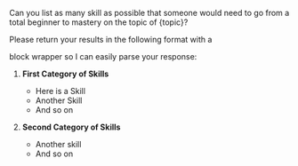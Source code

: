 Can you list as many skill as possible that someone would need to go from a total beginner to mastery on the topic of {topic}?

Please return your results in the following format with a <div id="data"> block wrapper so I can easily parse your response:

<div id="data">

1. **First Category of Skills**
    - Here is a Skill
    - Another Skill
    - And so on

2. **Second Category of Skills**
    - Another skill
    - And so on

</div>